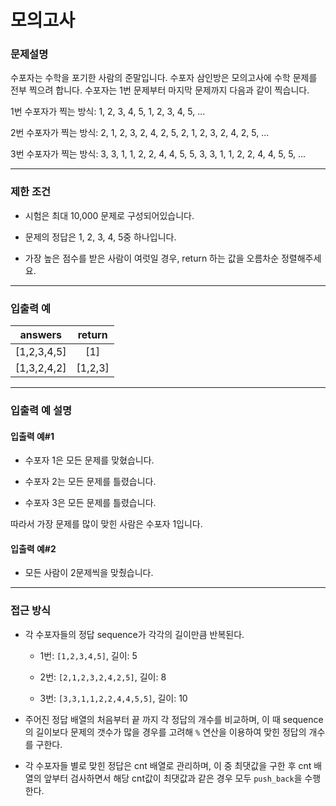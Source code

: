 # 모의고사
### 문제설명
수포자는 수학을 포기한 사람의 준말입니다. 수포자 삼인방은 모의고사에 수학 문제를 전부 찍으려 합니다. 수포자는 1번 문제부터 마지막 문제까지 다음과 같이 찍습니다.

1번 수포자가 찍는 방식: 1, 2, 3, 4, 5, 1, 2, 3, 4, 5, ...

2번 수포자가 찍는 방식: 2, 1, 2, 3, 2, 4, 2, 5, 2, 1, 2, 3, 2, 4, 2, 5, ...

3번 수포자가 찍는 방식: 3, 3, 1, 1, 2, 2, 4, 4, 5, 5, 3, 3, 1, 1, 2, 2, 4, 4, 5, 5, ...

---

### 제한 조건

  - 시험은 최대 10,000 문제로 구성되어있습니다.

  - 문제의 정답은 1, 2, 3, 4, 5중 하나입니다.

  - 가장 높은 점수를 받은 사람이 여럿일 경우, return 하는 값을 오름차순 정렬해주세요.

---

### 입출력 예

|answers|return|
|:---:|:---:|
|[1,2,3,4,5] | [1]|
|[1,3,2,4,2] | [1,2,3]|

---

### 입출력 예 설명

#### 입출력 예#1

  - 수포자 1은 모든 문제를 맞혔습니다.

  - 수포자 2는 모든 문제를 틀렸습니다.

  - 수포자 3은 모든 문제를 틀렸습니다.

따라서 가장 문제를 많이 맞힌 사람은 수포자 1입니다.

#### 입출력 예#2

  - 모든 사람이 2문제씩을 맞췄습니다.

---

### 접근 방식

  - 각 수포자들의 정답 sequence가 각각의 길이만큼 반복된다.

    - 1번: `[1,2,3,4,5]`, 길이: 5

    - 2번: `[2,1,2,3,2,4,2,5]`, 길이: 8

    - 3번: `[3,3,1,1,2,2,4,4,5,5]`, 길이: 10

  - 주어진 정답 배열의 처음부터 끝 까지 각 정답의 개수를 비교하며, 이 때 sequence의 길이보다 문제의 갯수가 많을 경우를 고려해 `%` 연산을 이용하여 맞힌 정답의 개수를 구한다.

  - 각 수포자들 별로 맞힌 정답은 cnt 배열로 관리하며, 이 중 최댓값을 구한 후 cnt 배열의 앞부터 검사하면서 해당 cnt값이 최댓값과 같은 경우 모두 `push_back`을 수행한다.
